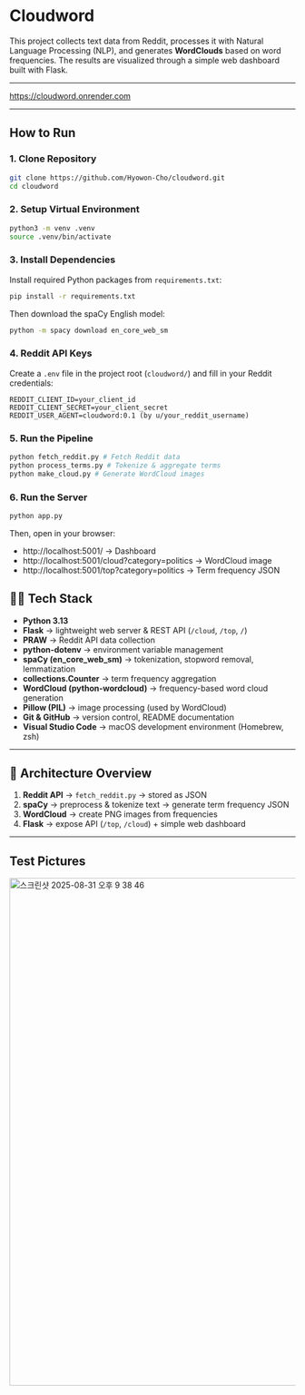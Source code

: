 # Cloudword

This project collects text data from Reddit, processes it with Natural Language Processing (NLP), and generates **WordClouds** based on word frequencies. The results are visualized through a simple web dashboard built with Flask.

---

https://cloudword.onrender.com

---

## How to Run

### 1. Clone Repository
```bash
git clone https://github.com/Hyowon-Cho/cloudword.git
cd cloudword
```

### 2. Setup Virtual Environment
```bash
python3 -m venv .venv
source .venv/bin/activate
```

### 3. Install Dependencies
Install required Python packages from `requirements.txt`:
```bash
pip install -r requirements.txt
```

Then download the spaCy English model:
```bash
python -m spacy download en_core_web_sm
```

### 4. Reddit API Keys
Create a `.env` file in the project root (`cloudword/`) and fill in your Reddit credentials:

```
REDDIT_CLIENT_ID=your_client_id
REDDIT_CLIENT_SECRET=your_client_secret
REDDIT_USER_AGENT=cloudword:0.1 (by u/your_reddit_username)
```

### 5. Run the Pipeline
```bash
python fetch_reddit.py # Fetch Reddit data
python process_terms.py # Tokenize & aggregate terms
python make_cloud.py # Generate WordCloud images
```

### 6. Run the Server
```bash
python app.py
```

Then, open in your browser:
- http://localhost:5001/ -> Dashboard  
- http://localhost:5001/cloud?category=politics -> WordCloud image  
- http://localhost:5001/top?category=politics -> Term frequency JSON  

## 🧑‍💻 Tech Stack

- **Python 3.13** 
- **Flask** -> lightweight web server & REST API (`/cloud`, `/top`, `/`)
- **PRAW** -> Reddit API data collection
- **python-dotenv** -> environment variable management
- **spaCy (en_core_web_sm)** -> tokenization, stopword removal, lemmatization
- **collections.Counter** -> term frequency aggregation
- **WordCloud (python-wordcloud)** -> frequency-based word cloud generation
- **Pillow (PIL)** -> image processing (used by WordCloud)
- **Git & GitHub** -> version control, README documentation
- **Visual Studio Code** -> macOS development environment (Homebrew, zsh)

---

## 🧩 Architecture Overview

1. **Reddit API** -> `fetch_reddit.py` -> stored as JSON  
2. **spaCy** -> preprocess & tokenize text -> generate term frequency JSON  
3. **WordCloud** -> create PNG images from frequencies  
4. **Flask** -> expose API (`/top`, `/cloud`) + simple web dashboard  

---

## Test Pictures

<img width="1512" height="895" alt="스크린샷 2025-08-31 오후 9 38 46" src="https://github.com/user-attachments/assets/060155e3-7f83-4b38-add6-7efeb31f3832" />